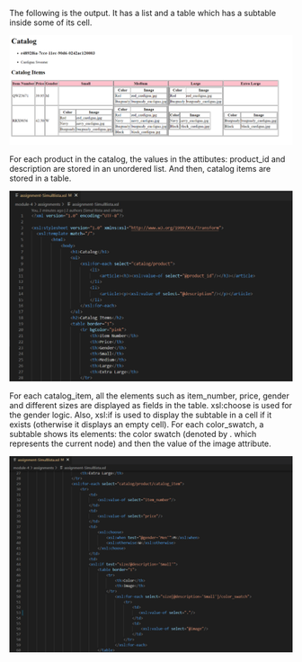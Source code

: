 The following is the output. It has a list and a table which has a subtable inside some of its cell.

![image info](./assignment-screenshot/1-Output.png)

For each product in the catalog, the values in the attibutes: product_id and description are stored in an unordered list.
And then, catalog items are stored in a table.

![image info](./assignment-screenshot/2-Code1.png)

For each catalog_item, all the elements such as item_number, price, gender and different sizes are displayed as fields in the table. xsl:choose is used for the gender logic. Also, xsl:if is used to display the subtable in a cell if it exists (otherwise it displays an empty cell). For each color_swatch, a subtable shows its elements: the color swatch (denoted by . which represents the current node) and then the value of the image attribute.

![image info](./assignment-screenshot/3-Code2.png)
